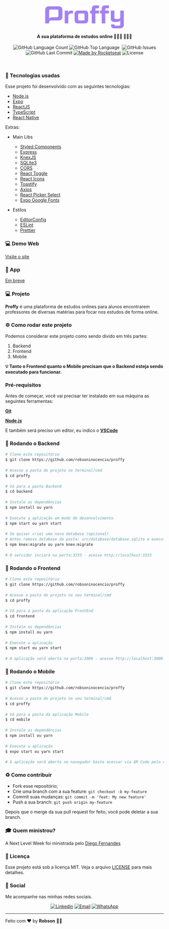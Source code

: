 <h4 align="center">
<img src=".github/Proffy.png" width="250px" /><br>

 <b>A sua plataforma de estudos online </b> 👨🏾‍🏫 👨🏾‍🎓
</h4>
<p align="center">
  <img alt="GitHub Language Count" src="https://img.shields.io/github/languages/count/robsoninocencio/proffy?style=flat-square" />
  <img alt="GitHub Top Language" src="https://img.shields.io/github/languages/top/robsoninocencio/proffy?style=flat-square" />
  <img alt="" src="https://img.shields.io/github/repo-size/robsoninocencio/proffy?style=flat-square" />
  <img alt="GitHub Issues" src="https://img.shields.io/github/issues/robsoninocencio/proffy?style=flat-square" />
  <img alt="GitHub Last Commit" src="https://img.shields.io/github/last-commit/robsoninocencio/proffy?style=flat-square" />
    
  <a href="https://rocketseat.com.br">
    <img alt="Made by Rocketseat" src="https://img.shields.io/badge/made%20by-Rocketseat-blueviolet?style=flat-square"></a>
    <img alt="License" src="https://img.shields.io/badge/license-MIT-blueviolet?style=flat-square">
</p>

<br>

### :rocket: Tecnologias usadas

Esse projeto foi desenvolvido com as seguintes tecnologias:

- [Node.js](https://nodejs.org/en/)
- [Expo](https://expo.io/)
- [ReactJS](https://pt-br.reactjs.org/)
- [TypeScript](https://www.typescriptlang.org/)
- [React Native](https://reactnative.dev/)

Extras:

- Main Libs
  - [Styled Components](https://styled-components.com/)
  - [Express](https://expressjs.com/pt-br/)
  - [KnexJS](http://knexjs.org/)
  - [SQLite3](https://www.sqlite.org/index.html)
  - [CORS](https://github.com/expressjs/cors#readme)
  - [React Toggle](https://github.com/aaronshaf/react-toggle)
  - [React Icons](https://react-icons.github.io/react-icons/)
  - [Toastify](https://fkhadra.github.io/react-toastify/introduction)
  - [Axios](https://github.com/axios/axios)
  - [React Picker Select](https://www.npmjs.com/package/react-native-picker-select)
  - [Expo Google Fonts](https://github.com/expo/google-fonts)

- Estilos

  - [EditorConfig](https://editorconfig.org/)
  - [ESLint](https://eslint.org/)
  - [Prettier](https://prettier.io/)

### 💻 Demo Web

[Visite o site](https://proffy-oficial.netlify.app/)

### 📱 App

[Em breve](#)

### 💻 Projeto

<b>Proffy</b> é uma plataforma de estudos onlines para alunos encontrarem professores de diversas matérias para focar nos estudos de forma online.

### ⚙ Como rodar este projeto

Podemos considerar este projeto como sendo divido em três partes:

1. Backend
2. Frontend
3. Mobile

<b>💡 Tanto o Frontend quanto o Mobile precisam que o Backend esteja sendo executado para funcionar.</b>

### Pré-requisitos

Antes de começar, você vai precisar ter instalado em sua máquina as seguintes ferramentas:

<b>[Git](https://git-scm.com)</b>

<b>[Node.js](https://nodejs.org/en/)</b>

E também será preciso um editor, eu indico o <b>[VSCode](https://code.visualstudio.com/)</b>

### 🧭 Rodando o Backend

```bash
# Clone este repositório
$ git clone https://github.com/robsoninocencio/proffy

# Acesse a pasta do projeto no terminal/cmd
$ cd proffy

# Vá para a pasta Backend
$ cd backend

# Instale as dependências
$ npm install ou yarn

# Execute a aplicação em modo de desenvolvimento
$ npm start ou yarn start

# Se quiser criei uma nova database (opcional)
# Antes remova database da pasta: src/database/database.sqlite e execute:
$ npm knex:migrate ou yarn knex:migrate

# O servidor inciará na porta:3333 - acesse http://localhost:3333 
```

### 🧭 Rodando o Frontend

```bash
# Clone este repositório
$ git clone https://github.com/robsoninocencio/proffy

# Acesse a pasta do projeto no seu terminal/cmd
$ cd proffy

# Vá para a pasta da aplicação FrontEnd
$ cd frontend

# Instale as dependências
$ npm install ou yarn

# Execute a aplicação
$ npm start ou yarn start

# A aplicação será aberta na porta:3000 - acesse http://localhost:3000
```

### 🧭 Rodando o Mobile

```bash
# Clone este repositório
$ git clone https://github.com/robsoninocencio/proffy

# Acesse a pasta do projeto no seu terminal/cmd
$ cd proffy

# Vá para a pasta da aplicação Mobile
$ cd mobile

# Instale as dependências
$ npm install ou yarn

# Execute a aplicação
$ expo start ou yarn start

# A aplicação será aberta no navegador basta acessar via QR Code pelo celular
```


### :recycle: Como contribuir

- Fork esse repositório;
- Crie uma branch com a sua feature: `git checkout -b my-feature`
- Commit suas mudanças: `git commit -m 'feat: My new feature'`
- Push a sua branch: `git push origin my-feature`

Depois que o merge da sua pull request for feito, você pode deletar a sua branch.

### :mortar_board: Quem ministrou?

A Next Level Week foi ministrada pelo [Diego Fernandes](https://github.com/diego3g)

### :memo: Licença

Esse projeto está sob a licença MIT. Veja o arquivo [LICENSE](LICENSE) para mais detalhes.

### 📱 Social

Me acompanhe nas minhas redes sociais.

<p align="center">

  <a href="https://www.linkedin.com/in/robsoninocencio/" target="_blank" >
    <img alt="Linkedin" src="https://img.shields.io/badge/-Linkedin-blue?style=flat-square&logo=Linkedin&logoColor=white"></a> 
  
  <a href="mailto:robson.inocencio@gmail.com" target="_blank" >
    <img alt="Email" src="https://img.shields.io/badge/-Email-c14438?style=flat-square&logo=Gmail&logoColor=white"></a> 
  
  <a href="https://api.whatsapp.com/send?phone=5547988748655" target="_blank" >
    <img alt="WhatsApp" src="https://img.shields.io/badge/-WhatsApp-brightgreen?style=flat-square&logo=WhatsApp&logoColor=white"></a>
    
</p>

---

Feito com ❤️ by **Robson** 🤙🏾
